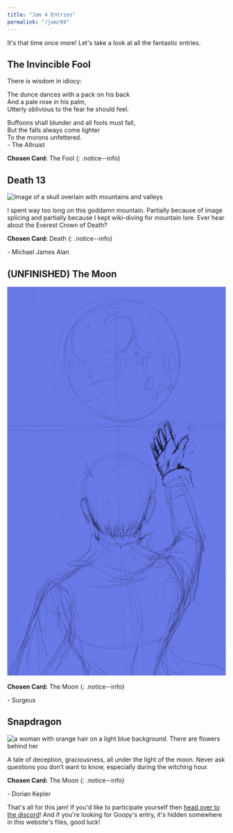 ```yaml
---
title: "Jam 4 Entries"
permalink: "/jam/04"
---
```


It's that time once more! Let's take a look at all the fantastic entries.

## The Invincible Fool
There is wisdom in idiocy:

The dunce dances with a pack on his back\
And a pale rose in his palm,\
Utterly oblivious to the fear he should feel.

Buffoons shall blunder and all fools must fall,\
But the falls always come lighter\
To the morons unfettered.\
\- The Altruist

**Chosen Card:** The Fool
{: .notice--info}


## Death 13

![Image of a skull overlain with mountains and valleys](/assets/jam/4/Death%2013.png)

I spent way too long on this goddamn mountain. Partially because of image splicing and partially because I kept wiki-diving for mountain lore. Ever hear about the Everest Crown of Death?

**Chosen Card:** Death
{: .notice--info}

\- Michael James Alan


## (UNFINISHED) The Moon

![light blue backed sketch of an individual reaching up towards the moon](/assets/jam/4/unfinished%20the%20moon.png)

**Chosen Card:** The Moon
{: .notice--info}

\- Surgeus 

## Snapdragon

![a woman with orange hair on a light blue background. There are flowers behind her](/assets/jam/4/Julia_The_Moon.png)

A tale of deception, graciousness, all under the light of the moon. Never ask questions you don’t want to know, especially during the witching hour.

**Chosen Card:** The Moon
{: .notice--info}

\- Dorian Kepler

That's all for this jam! If you'd like to participate yourself then [head over to the discord](https://discord.com/invite/YUECSUHHM8)! And if you're looking for Goopy's entry, it's hidden somewhere in this website's files, good luck!